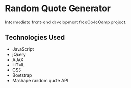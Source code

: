 # Random Quote Generator

Intermediate front-end development freeCodeCamp project.

## Technologies Used

* JavaScript
* jQuery
* AJAX
* HTML
* CSS
* Bootstrap
* Mashape random quote API
